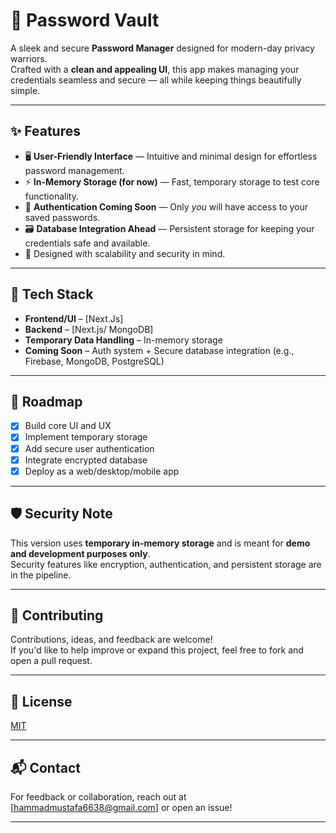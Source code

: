 # 🔐 Password Vault

A sleek and secure **Password Manager** designed for modern-day privacy warriors.  
Crafted with a **clean and appealing UI**, this app makes managing your credentials seamless and secure — all while keeping things beautifully simple.

---

## ✨ Features

- 🖥️ **User-Friendly Interface** — Intuitive and minimal design for effortless password management.
- ⚡ **In-Memory Storage (for now)** — Fast, temporary storage to test core functionality.
- 🔐 **Authentication Coming Soon** — Only *you* will have access to your saved passwords.
- 🗃️ **Database Integration Ahead** — Persistent storage for keeping your credentials safe and available.
- 🚀 Designed with scalability and security in mind.

---

## 🔧 Tech Stack

- **Frontend/UI** – [Next.Js]
- **Backend** – [Next.js/ MongoDB]
- **Temporary Data Handling** – In-memory storage
- **Coming Soon** – Auth system + Secure database integration (e.g., Firebase, MongoDB, PostgreSQL)

---

## 🚧 Roadmap

- [x] Build core UI and UX
- [x] Implement temporary storage
- [x] Add secure user authentication
- [x] Integrate encrypted database
- [X] Deploy as a web/desktop/mobile app

---

## 🛡️ Security Note

This version uses **temporary in-memory storage** and is meant for **demo and development purposes only**.  
Security features like encryption, authentication, and persistent storage are in the pipeline.

---

## 🤝 Contributing

Contributions, ideas, and feedback are welcome!  
If you'd like to help improve or expand this project, feel free to fork and open a pull request.

---

## 📄 License

[MIT](LICENSE)

---

## 📬 Contact

For feedback or collaboration, reach out at [hammadmustafa6638@gmail.com] or open an issue!

---
